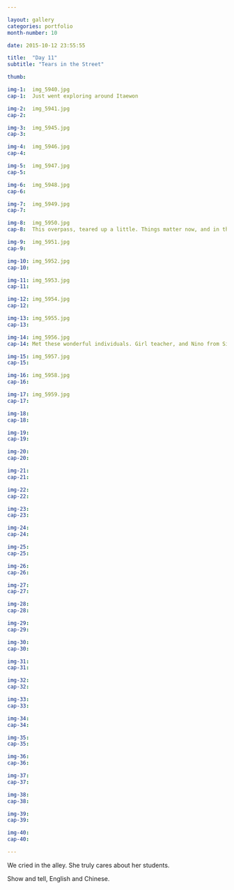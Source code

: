 ```yaml
---

layout: gallery
categories: portfolio
month-number: 10

date: 2015-10-12 23:55:55

title:  "Day 11"
subtitle: "Tears in the Street"

thumb:	

img-1:	img_5940.jpg
cap-1:	Just went exploring around Itaewon

img-2:	img_5941.jpg
cap-2:	

img-3:	img_5945.jpg
cap-3: 	

img-4:	img_5946.jpg
cap-4:	

img-5:	img_5947.jpg
cap-5:	

img-6:	img_5948.jpg
cap-6:	

img-7:	img_5949.jpg
cap-7:	

img-8:	img_5950.jpg
cap-8:	This overpass, teared up a little. Things matter now, and in the moment I felt genuinely happy. Have not felt such way in a long time. 

img-9:	img_5951.jpg
cap-9:	

img-10:	img_5952.jpg
cap-10:	

img-11:	img_5953.jpg
cap-11:	

img-12:	img_5954.jpg
cap-12:	

img-13:	img_5955.jpg
cap-13:	

img-14:	img_5956.jpg
cap-14:	Met these wonderful individuals. Girl teacher, and Nino from Singapore. We hung out all night and had spicy chicken feet. It was.. Spicy. 

img-15:	img_5957.jpg
cap-15:	

img-16:	img_5958.jpg
cap-16:	

img-17:	img_5959.jpg
cap-17:	

img-18:	
cap-18:	

img-19:	
cap-19:	

img-20:	
cap-20:	

img-21:	
cap-21:	

img-22:	
cap-22:	

img-23:	
cap-23:	

img-24:	
cap-24:	

img-25:	
cap-25:	

img-26:	
cap-26:	

img-27:	
cap-27:	

img-28:	
cap-28:	

img-29:	
cap-29:	

img-30:	
cap-30:	

img-31:	
cap-31:	

img-32:	
cap-32:	

img-33:	
cap-33:	

img-34:	
cap-34:	

img-35:	
cap-35:	

img-36:	
cap-36:	

img-37:	
cap-37:	

img-38:	
cap-38:	

img-39:	
cap-39:	

img-40:	
cap-40:	

---
```


We cried in the alley. She truly cares about her students. 

Show and tell, English and Chinese. 
